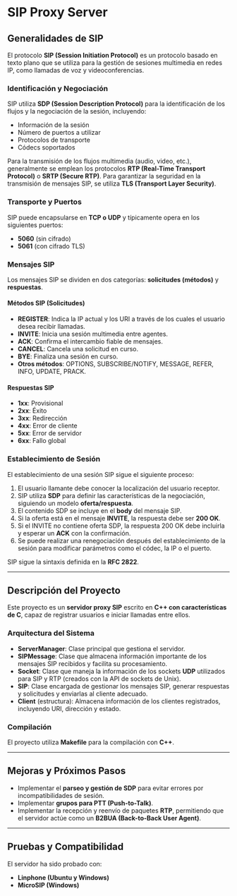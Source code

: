 # SIP Proxy Server

## Generalidades de SIP

El protocolo **SIP (Session Initiation Protocol)** es un protocolo basado en texto plano que se utiliza para la gestión de sesiones multimedia en redes IP, como llamadas de voz y videoconferencias.

### Identificación y Negociación

SIP utiliza **SDP (Session Description Protocol)** para la identificación de los flujos y la negociación de la sesión, incluyendo:

- Información de la sesión
- Número de puertos a utilizar
- Protocolos de transporte
- Códecs soportados

Para la transmisión de los flujos multimedia (audio, video, etc.), generalmente se emplean los protocolos **RTP (Real-Time Transport Protocol)** o **SRTP (Secure RTP)**. Para garantizar la seguridad en la transmisión de mensajes SIP, se utiliza **TLS (Transport Layer Security)**.

### Transporte y Puertos

SIP puede encapsularse en **TCP o UDP** y típicamente opera en los siguientes puertos:

- **5060** (sin cifrado)
- **5061** (con cifrado TLS)

### Mensajes SIP

Los mensajes SIP se dividen en dos categorías: **solicitudes (métodos)** y **respuestas**.

#### Métodos SIP (Solicitudes)

- **REGISTER**: Indica la IP actual y los URI a través de los cuales el usuario desea recibir llamadas.
- **INVITE**: Inicia una sesión multimedia entre agentes.
- **ACK**: Confirma el intercambio fiable de mensajes.
- **CANCEL**: Cancela una solicitud en curso.
- **BYE**: Finaliza una sesión en curso.
- **Otros métodos**: OPTIONS, SUBSCRIBE/NOTIFY, MESSAGE, REFER, INFO, UPDATE, PRACK.

#### Respuestas SIP

- **1xx**: Provisional
- **2xx**: Éxito
- **3xx**: Redirección
- **4xx**: Error de cliente
- **5xx**: Error de servidor
- **6xx**: Fallo global

### Establecimiento de Sesión

El establecimiento de una sesión SIP sigue el siguiente proceso:

1. El usuario llamante debe conocer la localización del usuario receptor.
2. SIP utiliza **SDP** para definir las características de la negociación, siguiendo un modelo **oferta/respuesta**.
3. El contenido SDP se incluye en el **body** del mensaje SIP.
4. Si la oferta está en el mensaje **INVITE**, la respuesta debe ser **200 OK**.
5. Si el INVITE no contiene oferta SDP, la respuesta 200 OK debe incluirla y esperar un **ACK** con la confirmación.
6. Se puede realizar una renegociación después del establecimiento de la sesión para modificar parámetros como el códec, la IP o el puerto.

SIP sigue la sintaxis definida en la **RFC 2822**.

---

## Descripción del Proyecto

Este proyecto es un **servidor proxy SIP** escrito en **C++ con características de C**, capaz de registrar usuarios e iniciar llamadas entre ellos.

### Arquitectura del Sistema

- **ServerManager**: Clase principal que gestiona el servidor.
- **SIPMessage**: Clase que almacena información importante de los mensajes SIP recibidos y facilita su procesamiento.
- **Socket**: Clase que maneja la información de los sockets **UDP** utilizados para SIP y RTP (creados con la API de sockets de Unix).
- **SIP**: Clase encargada de gestionar los mensajes SIP, generar respuestas y solicitudes y enviarlas al cliente adecuado.
- **Client** (estructura): Almacena información de los clientes registrados, incluyendo URI, dirección y estado.

### Compilación

El proyecto utiliza **Makefile** para la compilación con **C++**.

---

## Mejoras y Próximos Pasos

- Implementar el **parseo y gestión de SDP** para evitar errores por incompatibilidades de sesión.
- Implementar **grupos para PTT (Push-to-Talk)**.
- Implementar la recepción y reenvío de paquetes **RTP**, permitiendo que el servidor actúe como un **B2BUA (Back-to-Back User Agent)**.

---

## Pruebas y Compatibilidad

El servidor ha sido probado con:

- **Linphone (Ubuntu y Windows)**
- **MicroSIP (Windows)**

